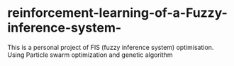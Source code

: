 # reinforcement-learning-of-a-Fuzzy-inference-system-
This is a personal project of FIS (fuzzy inference system) optimisation. Using Particle swarm optimization and genetic algorithm
